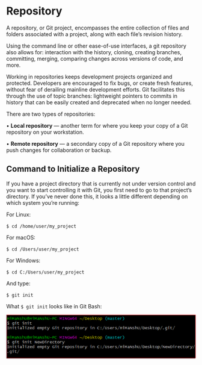 # Repository

A repository, or Git project, encompasses the entire collection of files and folders associated with a project, along
with each file’s revision history.

Using the command line or other ease-of-use interfaces, a git repository also allows for: interaction with the history,
cloning, creating branches, committing, merging, comparing changes across versions of code, and more.

Working in repositories keeps development projects organized and protected. Developers are encouraged to fix bugs, or
create fresh features, without fear of derailing mainline development efforts. Git facilitates this through the use of
topic branches: lightweight pointers to commits in history that can be easily created and deprecated when no longer
needed.

There are two types of repositories:

• **Local repository** — another term for where you keep your copy of a Git repository on your workstation.

• **Remote repository** — a secondary copy of a Git repository where you push changes for collaboration or backup.

## Command to Initialize a Repository

If you have a project directory that is currently not under version control and you want to start controlling it with
Git, you first need to go to that project’s directory. If you’ve never done this, it looks a little different depending
on which system you’re running:

For Linux:

    $ cd /home/user/my_project

For macOS:

    $ cd /Users/user/my_project

For Windows:

    $ cd C:/Users/user/my_project

And type:

    $ git init

What  `$ git init` looks like in Git Bash:

![Git repo CLI](Images/repository.png)